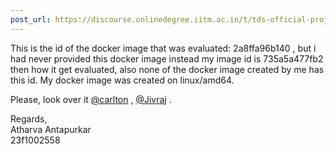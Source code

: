 ```yaml
---
post_url: https://discourse.onlinedegree.iitm.ac.in/t/tds-official-project1-discrepencies/171141/100
---
```

This is the id of the docker image that was evaluated: 2a8ffa96b140 , but i had never provided this docker image instead my image id is 735a5a477fb2 then how it get evaluated, also none of the docker image created by me has this id. My docker image was created on linux/amd64.

Please, look over it [@carlton](/u/carlton) , [@Jivraj](/u/jivraj) .

Regards,  
Atharva Antapurkar  
23f1002558
